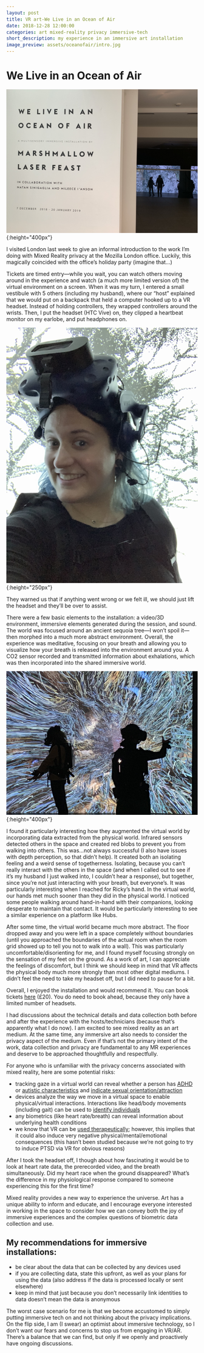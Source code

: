```yaml
---
layout: post
title: VR art-We Live in an Ocean of Air
date: 2018-12-28 12:00:00
categories: art mixed-reality privacy immersive-tech
short_description: my experience in an immersive art installation
image_preview: assets/oceanofair/intro.jpg
---
```


# We Live in an Ocean of Air

![](../assets/oceanofair/intro.jpg){:height="400px"}

I visited London last week to give an informal introduction to the work I’m doing with Mixed Reality privacy at the Mozilla London office. Luckily, this magically coincided with the office’s holiday party (imagine that…)

Tickets are timed entry—while you wait, you can watch others moving around in the experience and watch (a much more limited version of) the virtual environment on a screen. When it was my turn, I entered a small vestibule with 5 others (including my husband), where our “host” explained that we would put on a backpack that held a computer hooked up to a VR headset. Instead of holding controllers, they wrapped controllers around the wrists. Then, I put the headset (HTC Vive) on, they clipped a heartbeat monitor on my earlobe, and put headphones on.

![](../assets/oceanofair/diane.jpg){:height="250px"}


They warned us that if anything went wrong or we felt ill, we should just lift the headset and they’ll be over to assist.

There were a few basic elements to the installation: a video/3D environment, immersive elements generated during the session, and sound. The world was focused around an ancient sequoia tree—I won’t spoil it—then morphed into a much more abstract environment. Overall, the experience was meditative, focusing on your breath and allowing you to visualize how your breath is released into the environment around you. A CO2 sensor recorded and transmitted information about exhalations, which was then incorporated into the shared immersive world. 

![](../assets/oceanofair/air.JPG){:height="400px"}


I found it particularly interesting how they augmented the virtual world by incorporating data extracted from the physical world. Infrared sensors detected others in the space and created red blobs to prevent you from walking into others. This was…not always successful (I also have issues with depth perception, so that didn’t help). It created both an isolating feeling and a weird sense of togetherness. Isolating, because you can’t really interact with the others in the space (and when I called out to see if it’s my husband I just walked into, I couldn’t hear a response), but together, since you’re not just interacting with your breath, but everyone’s. It was particularly interesting when I reached for Ricky’s hand. In the virtual world, our hands met much sooner than they did in the physical world. I noticed some people walking around hand-in-hand with their companions, looking desperate to maintain that contact. It would be particularly interesting to see a similar experience on a platform like Hubs.

After some time, the virtual world became much more abstract. The floor dropped away and you were left in a space completely without boundaries (until you approached the boundaries of the actual room when the room grid showed up to tell you not to walk into a wall). This was particularly uncomfortable/disorienting for me, and I found myself focusing strongly on the sensation of my feet on the ground. As a work of art, I can appreciate the feelings of discomfort, but I think we should keep in mind that VR affects the physical body much more strongly than most other digital mediums. I didn’t feel the need to take my headset off, but I did need to pause for a bit.

Overall, I enjoyed the installation and would recommend it. You can book tickets [here](https://www.saatchigallery.com/art/salon_009.php) (£20). You do need to book ahead, because they only have a limited number of headsets.

I had discussions about the technical details and data collection both before and after the experience with the hosts/technicians (because that’s apparently what I do now). I am excited to see mixed reality as an art medium. At the same time, any immersive art also needs to consider the privacy aspect of the medium. Even if that’s not the primary intent of the work, data collection and privacy are fundamental to any MR experiences and deserve to be approached thoughtfully and respectfully.

For anyone who is unfamiliar with the privacy concerns associated with mixed reality, here are some potential risks:

- tracking gaze in a virtual world can reveal whether a person has [ADHD](https://www.psychologicalscience.org/news/releases/eye-movements-reveal-temporal-expectation-deficits-in-adhd.html) or [autistic characteristics](https://www.sciencedaily.com/releases/2016/03/160331082651.htm) and [indicate sexual orientation/attraction](https://www.ncbi.nlm.nih.gov/pmc/articles/PMC4273641/)
- devices analyze the way we move in a virtual space to enable physical/virtual interactions. Interactions like head/body movements (including gait) can be used to [identify individuals](https://www.newscientist.com/article/mg21528835-600-cameras-know-you-by-your-walk/)
- any biometrics (like heart rate/breath) can reveal information about underlying health conditions
- we know that VR can be [used therapeutically](https://www.mobihealthnews.com/content/depth-therapeutic-vr-2018-no-longer-just-distraction-therapy); however, this implies that it could also induce very negative physical/mental/emotional consequences (this hasn’t been studied because we’re not going to try to induce PTSD via VR for obvious reasons)

After I took the headset off, I though about how fascinating it would be to look at heart rate data, the prerecorded video, and the breath simultaneously. Did my heart race when the ground disappeared? What’s the difference in my physiological response compared to someone experiencing this for the first time? 

Mixed reality provides a new way to experience the universe. Art has a unique ability to inform and educate, and I encourage everyone interested in working in the space to consider how we can convey both the joy of immersive experiences and the complex questions of biometric data collection and use.


## My recommendations for immersive installations:
- be clear about the data that can be collected by any devices used
- if you are collecting data, state this upfront, as well as your plans for using the data (also address if the data is processed locally or sent elsewhere)
- keep in mind that just because you don’t necessarily link identities to data doesn’t mean the data is anonymous

The worst case scenario for me is that we become accustomed to simply putting immersive tech on and not thinking about the privacy implications. On the flip side, I am (I swear) an optimist about immersive technology, so I don’t want our fears and concerns to stop us from engaging in VR/AR. There’s a balance that we can find, but only if we openly and proactively have ongoing discussions.



